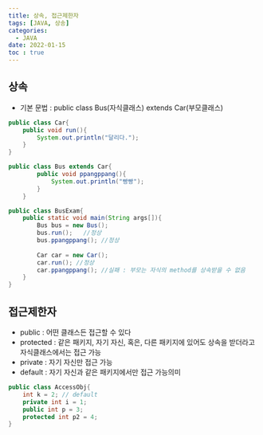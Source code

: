 ```yaml
---
title: 상속, 접근제한자
tags: [JAVA, 상송]
categories:
  - JAVA
date: 2022-01-15
toc : true
---
```


## 상속
- 기본 문법 : public class Bus(자식클래스) extends Car(부모클래스)
``` java
public class Car{
    public void run(){
        System.out.println("달리다.");
    }
}

public class Bus extends Car{
        public void ppangppang(){
            System.out.println("빵빵");
        }       
    }

public class BusExam{
    public static void main(String args[]){
        Bus bus = new Bus();
        bus.run();   //정상 
        bus.ppangppang(); //정상
   
        Car car = new Car();
        car.run(); //정상
        car.ppangppang(); //실패 : 부모는 자식의 method를 상속받을 수 없음
    }   
}
```


## 접근제한자
- public : 어떤 클래스든 접근할 수 있다
- protected : 같은 패키지, 자기 자신, 혹은, 다른 패키지에 있어도 상속을 받더라고 자식클래스에서는 접근 가능
- private : 자기 자신만 접근 가능
- default : 자기 자신과 같은 패키지에서만 접근 가능의미

``` java
public class AccessObj{
    int k = 2; // default
    private int i = 1;
    public int p = 3;
    protected int p2 = 4;
}
```
